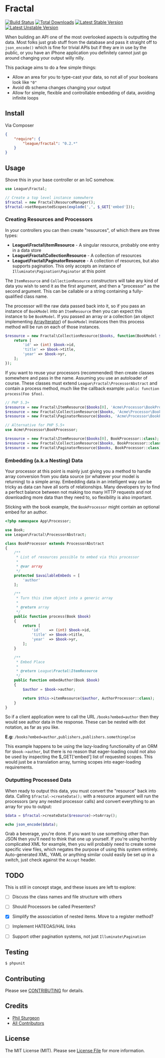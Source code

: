 # Fractal

[![Build Status](https://travis-ci.org/php-loep/fractal.png?branch=master)](https://travis-ci.org/php-loep/fractal)
[![Total Downloads](https://poser.pugx.org/league/fractal/downloads.png)](https://packagist.org/packages/league/fractal)
[![Latest Stable Version](https://poser.pugx.org/league/fractal/v/stable.png)](https://packagist.org/packages/league/fractal)
[![Latest Unstable Version](https://poser.pugx.org/league/fractal/v/unstable.png)](https://packagist.org/packages/league/fractal)

When building an API one of the most overlooked aspects is outputting the data. Most folks just grab stuff 
from the database and pass it straight off to `json_encode()` which is fine for trivial APIs but if they are 
in use by the public, or you have an iPhone application you definitely cannot just go around changing your 
output willy nilly.

This package aims to do a few simple things:

* Allow an area for you to type-cast your data, so not all of your booleans look like `"0"`
* Avoid db schema changes changing your output
* Allow for simple, flexible and controllable embedding of data, avoiding infinite loops


## Install

Via Composer

``` json
{
    "require": {
        "league/fractal": "0.2.*"
    }
}
```

## Usage

Shove this in your base controller or an IoC somehow.

``` php
use League\Fractal;

// Create a top level instance somewhere
$fractal = new Fractal\ResourceManager();
$fractal->setRequestedScopes(explode(',', $_GET['embed']));
```

### Creating Resources and Processors

In your controllers you can then create "resources", of which there are three types:

* **League\Fractal\ItemResource** - A singular resource, probably one entry in a data store
* **League\Fractal\CollectionResource** - A collection of resources
* **League\Fractal\PaginatorResource** - A collection of resources, but also supports pagination. This 
only accepts an instance of `Illuminate\Pagination\Paginator` at this point

The `ItemResource` and `CollectionResource` constructors will take any kind of data you wish to send it 
as the first argument, and then a "processor" as the second argument. This can be callable or a string 
containing a fully-qualified class name. 

The processor will the raw data passed back into it, so if you pass an instance of `BookModel` into an 
`ItemResource` then you can expect this instance to be `BookModel`. If you passed an array or a collection 
(an object implementing [ArrayIterator][]) of `BookModel` instances then this process method will be run 
on each of those instances.

``` php
$resource = new Fractal\CollectionResource($books, function(BookModel $book) {
    return [
        'id' => (int) $book->id,
        'title' => $book->title,
        'year' => $book->yr,
    ];
});
```

If you want to reuse your processors (recommended) then create classes somewhere and pass in the name.
Assuming you use an autoloader of course. These classes must extend `League\Fractal\ProcessorAbstract` and 
contain a process method, much like the callback example: `public function process(Foo $foo)`.

``` php
// PHP 5.3+
$resource = new Fractal\ItemResource($books[0], 'Acme\Processor\BookProcessor');
$resource = new Fractal\CollectionResource($books, 'Acme\Processor\BookProcessor');
$resource = new Fractal\PaginatorResource($books, 'Acme\Processor\BookProcessor');

// Alternative for PHP 5.5+
use Acme\Processor\BookProcessor;

$resource = new Fractal\ItemResource($books[0], BookProcessor::class);
$resource = new Fractal\CollectionResource($books, BookProcessor::class);
$resource = new Fractal\PaginatorResource($books, BookProcessor::class);

```

[ArrayIterator]: http://php.net/ArrayIterator

### Embedding (a.k.a Nesting) Data

Your processor at this point is mainly just giving you a method to handle array conversion from 
you data source (or whatever your model is returning) to a simple array. Embedding data in an 
intelligent way can be tricky as data can have all sorts of relationships. Many developers try to 
find a perfect balance between not making too many HTTP requests and not downloading more data than 
they need to, so flexibility is also important. 

Sticking with the book example, the `BookProcessor` might contain an optional embed for an author.

``` php
<?php namespace App\Processor;

use Book;
use League\Fractal\ProcessorAbstract;

class BookProcessor extends ProcessorAbstract
{
    /**
     * List of resources possible to embed via this processor
     *
     * @var array
     */
    protected $availableEmbeds = [
        'author'
    ];

    /**
     * Turn this item object into a generic array
     *
     * @return array
     */
    public function process(Book $book)
    {
        return [
            'id'    => (int) $book->id,
            'title' => $book->title,
            'year'  => $book->yr,
        ];
    }

    /**
     * Embed Place
     *
     * @return League\Fractal\ItemResource
     */
    public function embedAuthor(Book $book)
    {
        $author = $book->author;

        return $this->itemResource($author, AuthorProcessor::class);
    }
}
```

So if a client application were to call the URL `/books?embed=author` then they would see author data in the 
response. These can be nested with dot notation, as far as you like. 

**E.g:** `/books?embed=author,publishers,publishers.somethingelse`

This example happens to be using the lazy-loading functionality of an ORM for `$book->author`, but there is no 
reason that eager-loading could not also be used by inspecting the $_GET['embed'] list of requested scopes. This 
would just be a translation array, turning scopes into eager-loading requirements.

### Outputting Processed Data

When ready to output this data, you must convert the "resource" back into data. Calling 
`$fractal->createData();` with a resource argument will run the processors (any any 
nested processor calls) and convert everything to an array for you to output:

``` php
$data = $fractal->createData($resource)->toArray();

echo json_encode($data);
```

Grab a beverage, you're done. If you want to use something other than JSON then you'll need to 
think that one up yourself. If you're using horribly complicated XML for example, then you will 
probably need to create some specific view files, which negates the purpose of using this system 
entirely. Auto-generated XML, YAML or anything similar could easily be set up in a switch, just 
check against the `Accept` header.


## TODO

This is still in concept stage, and these issues are left to explore:

- [ ] Discuss the class names and file structure with others
- [ ] Should Processors be called Presenters?
- [X] Simplify the assosciation of nested items. Move to a register method? 
- [ ] Implement HATEOAS/HAL links
- [ ] Support other pagination systems, not just `Illuminate\Pagination`


## Testing

``` bash
$ phpunit
```


## Contributing

Please see [CONTRIBUTING](https://github.com/php-loep/fractal/blob/master/CONTRIBUTING.md) for details.


## Credits

- [Phil Sturgeon](https://github.com/philsturgeon)
- [All Contributors](https://github.com/php-loep/fractal/contributors)


## License

The MIT License (MIT). Please see [License File](https://github.com/php-loep/fractal/blob/master/LICENSE) for more information.
